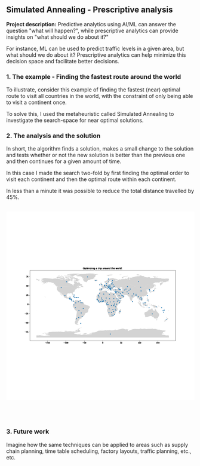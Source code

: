 ## Simulated Annealing - Prescriptive analysis

**Project description:** 
Predictive analytics using AI/ML can answer the question "what will happen?", while prescriptive analytics can provide insights on "what should we do about it?"

For instance, ML can be used to predict traffic levels in a given area, but what should we do about it? Prescriptive analytics can help minimize this decision space and facilitate better decisions.

### 1. The example - Finding the fastest route around the world

To illustrate, consider this example of finding the fastest (near) optimal route to visit all countries in the world, with the constraint of only being able to visit a continent once.

To solve this, I used the metaheuristic called Simulated Annealing to investigate the search-space for near optimal solutions.

### 2. The analysis and the solution

In short, the algorithm finds a solution, makes a small change to the solution and tests whether or not the new solution is better than the previous one and then continues for a given amount of time.

In this case I made the search two-fold by first finding the optimal order to visit each continent and then the optimal route within each continent. 

In less than a minute it was possible to reduce the total distance travelled by 45%.
<br><br>

<img src="images/map.gif?raw=true"/>

<br><br>

### 3. Future work

Imagine how the same techniques can be applied to areas such as supply chain planning, time table scheduling, factory layouts, traffic planning, etc., etc.
